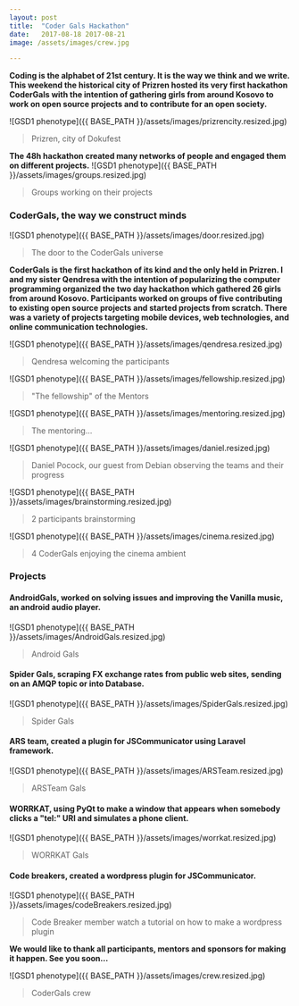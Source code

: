 ```yaml
---
layout: post
title:  "Coder Gals Hackathon"
date:   2017-08-18 2017-08-21 
image: /assets/images/crew.jpg

---
```

**Coding is the alphabet of 21st century. It is the way we think and we write. This weekend the historical city of Prizren hosted its very first hackathon CoderGals with the intention of gathering girls from around Kosovo to work on open source projects and to contribute for an open society.**

![GSD1 phenotype]({{ BASE_PATH }}/assets/images/prizrencity.resized.jpg)
> Prizren, city of Dokufest 


**The 48h hackathon created many networks of people and engaged them on different projects.**
![GSD1 phenotype]({{ BASE_PATH }}/assets/images/groups.resized.jpg) 
> Groups working on their projects

### CoderGals, the way we construct minds

![GSD1 phenotype]({{ BASE_PATH }}/assets/images/door.resized.jpg)
> The door to the CoderGals universe

**CoderGals is the first hackathon of its kind and the only held in Prizren. I and my sister Qendresa with the intention of popularizing the computer programming organized the two day hackathon which gathered 26 girls from around Kosovo. Participants worked on groups of five contributing to existing open source projects and started projects from scratch. There was a variety of projects targeting mobile devices, web technologies, and online communication technologies.**

![GSD1 phenotype]({{ BASE_PATH }}/assets/images/qendresa.resized.jpg) 
> Qendresa welcoming the participants

![GSD1 phenotype]({{ BASE_PATH }}/assets/images/fellowship.resized.jpg) 
> "The fellowship" of the Mentors

![GSD1 phenotype]({{ BASE_PATH }}/assets/images/mentoring.resized.jpg) 
> The mentoring...

![GSD1 phenotype]({{ BASE_PATH }}/assets/images/daniel.resized.jpg)
 > Daniel Pocock, our guest from Debian observing the teams and their progress

![GSD1 phenotype]({{ BASE_PATH }}/assets/images/brainstorming.resized.jpg) 
> 2 participants  brainstorming

![GSD1 phenotype]({{ BASE_PATH }}/assets/images/cinema.resized.jpg) 
> 4 CoderGals enjoying the cinema ambient

### Projects

#### **AndroidGals**, worked on solving issues and improving the Vanilla music, an android audio player.

![GSD1 phenotype]({{ BASE_PATH }}/assets/images/AndroidGals.resized.jpg) 
> Android Gals

#### **Spider Gals**, scraping FX exchange rates from public web sites, sending on an AMQP topic or into Database.
![GSD1 phenotype]({{ BASE_PATH }}/assets/images/SpiderGals.resized.jpg) 
> Spider Gals

#### **ARS team**, created a plugin for JSCommunicator using Laravel framework.
![GSD1 phenotype]({{ BASE_PATH }}/assets/images/ARSTeam.resized.jpg)
 > ARSTeam Gals

#### **WORRKAT**, using PyQt to make a window that appears when somebody clicks a "tel:" URI and simulates a phone client.
![GSD1 phenotype]({{ BASE_PATH }}/assets/images/worrkat.resized.jpg) 
> WORRKAT Gals

#### **Code breakers**, created a wordpress plugin for JSCommunicator.
![GSD1 phenotype]({{ BASE_PATH }}/assets/images/codeBreakers.resized.jpg) 
> Code Breaker member watch a tutorial on how to make a wordpress plugin

**We would like to thank all participants, mentors and sponsors for making it happen.
See you soon…**


![GSD1 phenotype]({{ BASE_PATH }}/assets/images/crew.resized.jpg) 
> CoderGals crew